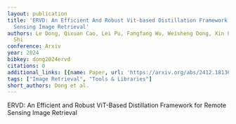 ```yaml
---
layout: publication
title: 'ERVD: An Efficient And Robust Vit-based Distillation Framework For Remote
  Sensing Image Retrieval'
authors: Le Dong, Qixuan Cao, Lei Pu, Fangfang Wu, Weisheng Dong, Xin Li, Guangming
  Shi
conference: Arxiv
year: 2024
bibkey: dong2024ervd
citations: 0
additional_links: [{name: Paper, url: 'https://arxiv.org/abs/2412.18136'}]
tags: ["Image Retrieval", "Tools & Libraries"]
short_authors: Dong et al.
---
```

ERVD: An Efficient and Robust ViT-Based Distillation Framework for Remote
Sensing Image Retrieval